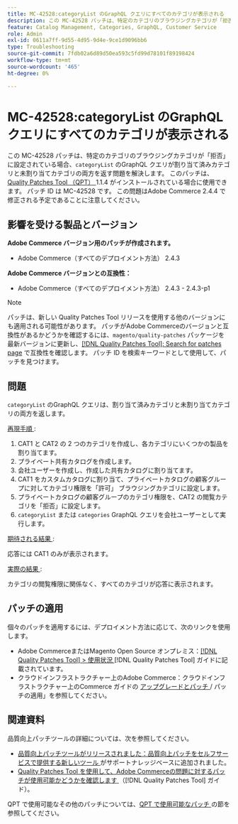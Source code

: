 ```yaml
---
title: MC-42528:categoryList のGraphQL クエリにすべてのカテゴリが表示される
description: この MC-42528 パッチは、特定のカテゴリのブラウジングカテゴリが「拒否」に設定されている場合、「categoryList」のGraphQL クエリが、割り当て済みカテゴリと未割り当てカテゴリの両方を返す問題を解決します。 このパッチは、[Quality Patches Tool （QPT） ] （https://experienceleague.adobe.com/ja/docs/commerce-operations/tools/quality-patches-tool/quality-patches-tool-to-self-serve-quality-patches） 1.1.4 がインストールされている場合に利用できます。 パッチ ID は MC-42528 です。 この問題はAdobe Commerce 2.4.4 で修正される予定であることに注意してください。
feature: Catalog Management, Categories, GraphQL, Customer Service
role: Admin
exl-id: 0611a7ff-9d55-4d95-9d4e-9ce1d9096bb6
type: Troubleshooting
source-git-commit: 7fdb02a6d89d50ea593c5fd99d78101f89198424
workflow-type: tm+mt
source-wordcount: '465'
ht-degree: 0%

---
```


# MC-42528:categoryList のGraphQL クエリにすべてのカテゴリが表示される

この MC-42528 パッチは、特定のカテゴリのブラウジングカテゴリが「拒否」に設定されている場合、`categoryList` のGraphQL クエリが割り当て済みカテゴリと未割り当てカテゴリの両方を返す問題を解決します。 このパッチは、[Quality Patches Tool （QPT） ](https://experienceleague.adobe.com/ja/docs/commerce-operations/tools/quality-patches-tool/quality-patches-tool-to-self-serve-quality-patches)1.1.4 がインストールされている場合に使用できます。 パッチ ID は MC-42528 です。 この問題はAdobe Commerce 2.4.4 で修正される予定であることに注意してください。

## 影響を受ける製品とバージョン

**Adobe Commerce バージョン用のパッチが作成されます。**

* Adobe Commerce（すべてのデプロイメント方法） 2.4.3

**Adobe Commerce バージョンとの互換性：**

* Adobe Commerce（すべてのデプロイメント方法） 2.4.3 - 2.4.3-p1

>[!NOTE]
>
>パッチは、新しい Quality Patches Tool リリースを使用する他のバージョンにも適用される可能性があります。 パッチがAdobe Commerceのバージョンと互換性があるかどうかを確認するには、`magento/quality-patches` パッケージを最新バージョンに更新し、[[!DNL Quality Patches Tool]: Search for patches page](https://experienceleague.adobe.com/ja/docs/commerce-operations/tools/quality-patches-tool/quality-patches-tool-to-self-serve-quality-patches) で互換性を確認します。 パッチ ID を検索キーワードとして使用して、パッチを見つけます。

## 問題

`categoryList` のGraphQL クエリは、割り当て済みカテゴリと未割り当てカテゴリの両方を返します。

<u> 再現手順 </u>:

1. CAT1 と CAT2 の 2 つのカテゴリを作成し、各カテゴリにいくつかの製品を割り当てます。
1. プライベート共有カタログを作成します。
1. 会社ユーザーを作成し、作成した共有カタログに割り当てます。
1. CAT1 をカスタムカタログに割り当て、プライベートカタログの顧客グループに対してカテゴリ権限を「許可」 ブラウジングカテゴリに設定します。
1. プライベートカタログの顧客グループのカテゴリ権限を、CAT2 の閲覧カテゴリを「拒否」に設定します。
1. `categoryList` または `categories` GraphQL クエリを会社ユーザーとして実行します。

<u> 期待される結果 </u>:

応答には CAT1 のみが表示されます。

<u> 実際の結果 </u>:

カテゴリの閲覧権限に関係なく、すべてのカテゴリが応答に表示されます。

## パッチの適用

個々のパッチを適用するには、デプロイメント方法に応じて、次のリンクを使用します。

* Adobe CommerceまたはMagento Open Source オンプレミス：[[!DNL Quality Patches Tool] > 使用状況 ](/help/tools/quality-patches-tool/usage.md) [!DNL Quality Patches Tool] ガイドに記載されています。
* クラウドインフラストラクチャー上のAdobe Commerce：クラウドインフラストラクチャー上のCommerce ガイドの [ アップグレードとパッチ ](https://experienceleague.adobe.com/docs/commerce-cloud-service/user-guide/develop/upgrade/apply-patches.html?lang=ja)/ パッチの適用」を参照してください。

## 関連資料

品質向上パッチツールの詳細については、次を参照してください。

* [ 品質向上パッチツールがリリースされました：品質向上パッチをセルフサービスで提供する新しいツール ](https://experienceleague.adobe.com/ja/docs/commerce-operations/tools/quality-patches-tool/quality-patches-tool-to-self-serve-quality-patches) がサポートナレッジベースに追加されました。
* [Quality Patches Tool を使用して、Adobe Commerceの問題に対するパッチが使用可能かどうかを確認します ](/help/tools/quality-patches-tool/patches-available-in-qpt/check-patch-for-magento-issue-with-magento-quality-patches.md) （[!DNL Quality Patches Tool] ガイド）。

QPT で使用可能なその他のパッチについては、[QPT で使用可能なパッチ ](https://support.magento.com/hc/en-us/sections/360010506631-Patches-available-in-MQP-tool-) の節を参照してください。
